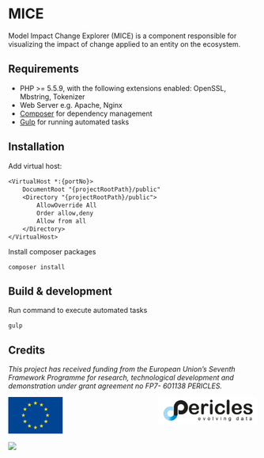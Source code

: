 # MICE

Model Impact Change Explorer (MICE) is a component responsible for visualizing the impact of change applied to an entity on the ecosystem.

## Requirements

* PHP >= 5.5.9, with the following extensions enabled: OpenSSL, Mbstring, Tokenizer
* Web Server e.g. Apache, Nginx
* [Composer](https://getcomposer.org/) for dependency management
* [Gulp](http://gulpjs.com/) for running automated tasks

## Installation

Add virtual host:

```
<VirtualHost *:{portNo}>
    DocumentRoot "{projectRootPath}/public"
    <Directory "{projectRootPath}/public">
        AllowOverride All
        Order allow,deny
        Allow from all
    </Directory>
</VirtualHost>
```
Install composer packages

```
composer install
```

## Build & development

Run command to execute automated tasks

```
gulp
```

## Credits

 _This project has received funding from the European Union’s Seventh Framework Programme for research, technological development and demonstration under grant agreement no FP7- 601138 PERICLES._   

 <a href="http://ec.europa.eu/research/fp7"><img src="https://github.com/pericles-project/MICE/blob/master/public/images/LogoEU.png" width="110"/></a>
 <a href="http://www.pericles-project.eu/"> <img src="https://github.com/pericles-project/MICE/blob/master/public/images/PERICLES_logo_black.jpg" width="200" align="right"/> </a>

<a href="http://www.dotsoft.gr/"><img src="http://www.dotsoft.gr/resources/images/logo.png" width="250"/></a>
